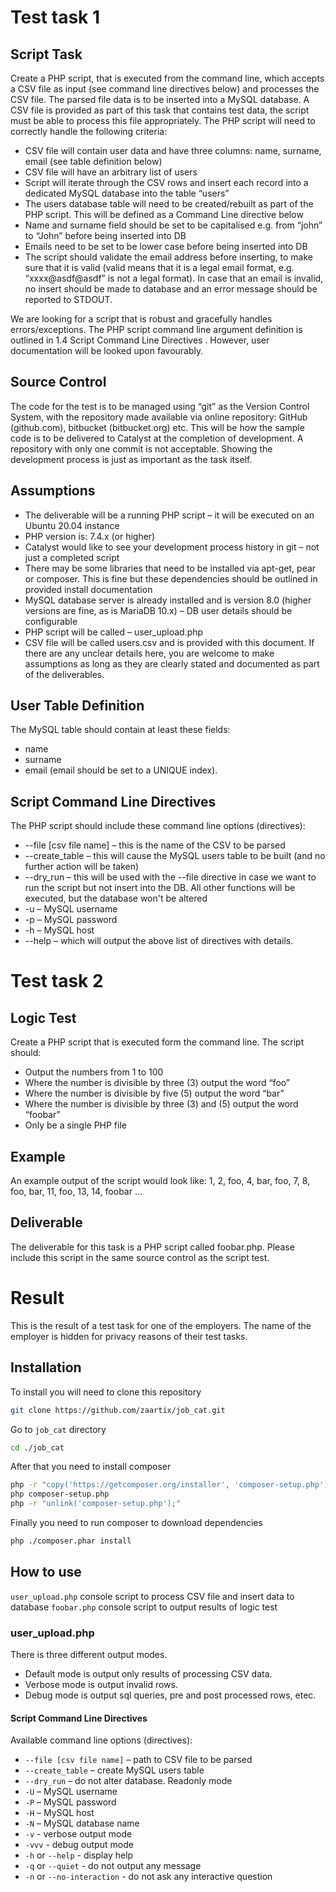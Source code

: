 # Test task 1
## Script Task
Create a PHP script, that is executed from the command line, which accepts a CSV file as input (see command
line directives below) and processes the CSV file. The parsed file data is to be inserted into a MySQL database.
A CSV file is provided as part of this task that contains test data, the script must be able to process this file
appropriately.
The PHP script will need to correctly handle the following criteria:
- CSV file will contain user data and have three columns: name, surname, email (see table
definition below)
- CSV file will have an arbitrary list of users
- Script will iterate through the CSV rows and insert each record into a dedicated MySQL
database into the table “users”
- The users database table will need to be created/rebuilt as part of the PHP script. This will be
defined as a Command Line directive below
- Name and surname field should be set to be capitalised e.g. from “john” to “John” before being
inserted into DB
- Emails need to be set to be lower case before being inserted into DB
- The script should validate the email address before inserting, to make sure that it is valid (valid
means that it is a legal email format, e.g. “xxxx@asdf@asdf” is not a legal format). In case that
an email is invalid, no insert should be made to database and an error message should be
reported to STDOUT.

We are looking for a script that is robust and gracefully handles errors/exceptions.
The PHP script command line argument definition is outlined in 1.4 Script Command Line Directives .
However, user documentation will be looked upon favourably.

## Source Control
The code for the test is to be managed using “git” as the Version Control System, with the repository made
available via online repository: GitHub (github.com), bitbucket (bitbucket.org) etc. This will be how the sample
code is to be delivered to Catalyst at the completion of development.
A repository with only one commit is not acceptable. Showing the development process is just as important as
the task itself.

## Assumptions
- The deliverable will be a running PHP script – it will be executed on an Ubuntu 20.04 instance
- PHP version is: 7.4.x (or higher)
- Catalyst would like to see your development process history in git – not just a completed
script
- There may be some libraries that need to be installed via apt-get, pear or composer. This is
fine but these dependencies should be outlined in provided install documentation
- MySQL database server is already installed and is version 8.0 (higher versions are fine, as is
MariaDB 10.x) – DB user details should be configurable
- PHP script will be called – user_upload.php
- CSV file will be called users.csv and is provided with this document.
If there are any unclear details here, you are welcome to make assumptions as long as they are clearly stated
and documented as part of the deliverables.

## User Table Definition
The MySQL table should contain at least these fields:
- name
- surname
- email (email should be set to a UNIQUE index).

## Script Command Line Directives
The PHP script should include these command line options (directives):
- --file [csv file name] – this is the name of the CSV to be parsed
- --create_table – this will cause the MySQL users table to be built (and no further action will be taken)
- --dry_run – this will be used with the --file directive in case we want to run the script but not insert into the DB. All other functions will be executed, but the database won't be altered
- -u – MySQL username
- -p – MySQL password
- -h – MySQL host
- --help – which will output the above list of directives with details.
# Test task 2
## Logic Test
Create a PHP script that is executed form the command line. The script should:
- Output the numbers from 1 to 100
- Where the number is divisible by three (3) output the word “foo”
- Where the number is divisible by five (5) output the word “bar”
- Where the number is divisible by three (3) and (5) output the word “foobar”
- Only be a single PHP file
## Example
An example output of the script would look like:
1, 2, foo, 4, bar, foo, 7, 8, foo, bar, 11, foo, 13, 14, foobar ...
## Deliverable
The deliverable for this task is a PHP script called foobar.php. Please include this script in the same source
control as the script test.

# Result
This is the result of a test task for one of the employers. The name of the employer is hidden for privacy reasons of their test tasks.

## Installation

To install you will need to clone this repository
```bash
git clone https://github.com/zaartix/job_cat.git
```
Go to `job_cat` directory
```bash
cd ./job_cat
```
After that you need to install composer
```bash
php -r "copy('https://getcomposer.org/installer', 'composer-setup.php');"
php composer-setup.php
php -r "unlink('composer-setup.php');"
```
Finally you need to run composer to download dependencies
```bash
php ./composer.phar install
```
## How to use
`user_upload.php` console script to process CSV file and insert data to database
`foobar.php` console script to output results of logic test

### user_upload.php
There is three different output modes. 
- Default mode is output only results of processing CSV data. 
- Verbose mode is output invalid rows. 
- Debug mode is output sql queries, pre and post processed rows, etec.

#### Script Command Line Directives

Available command line options (directives):
- `--file [csv file name]` – path to CSV file to be parsed
- `--create_table` – create MySQL users table
- `--dry_run` – do not alter database. Readonly mode
- `-U` – MySQL username
- `-P` – MySQL password
- `-H` – MySQL host
- `-N` – MySQL database name
- `-v` - verbose output mode
- `-vvv` - debug output mode
- `-h` or `--help` - display help
- `-q` or `--quiet` - do not output any message
- `-n` or `--no-interaction` - do not ask any interactive question

